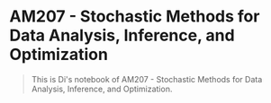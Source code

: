 <h1 id="cover-heading">
  AM207 - Stochastic Methods for Data Analysis, Inference, and Optimization
</h1>



>  This is Di's notebook of AM207 - Stochastic Methods for Data Analysis, Inference, and Optimization.
>

